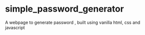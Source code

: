 # simple_password_generator
A webpage to generate password , built using vanilla html, css and javascript
